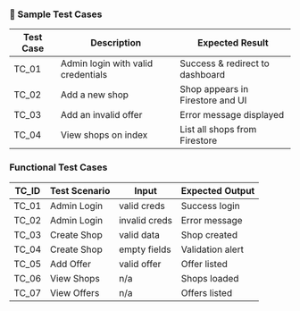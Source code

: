 ### 🧪 Sample Test Cases

| Test Case | Description                        | Expected Result                  |
| --------- | ---------------------------------- | -------------------------------- |
| TC_01     | Admin login with valid credentials | Success & redirect to dashboard  |
| TC_02     | Add a new shop                     | Shop appears in Firestore and UI |
| TC_03     | Add an invalid offer               | Error message displayed          |
| TC_04     | View shops on index                | List all shops from Firestore    |

### Functional Test Cases

| TC_ID | Test Scenario | Input         | Expected Output  |
| ----- | ------------- | ------------- | ---------------- |
| TC_01 | Admin Login   | valid creds   | Success login    |
| TC_02 | Admin Login   | invalid creds | Error message    |
| TC_03 | Create Shop   | valid data    | Shop created     |
| TC_04 | Create Shop   | empty fields  | Validation alert |
| TC_05 | Add Offer     | valid offer   | Offer listed     |
| TC_06 | View Shops    | n/a           | Shops loaded     |
| TC_07 | View Offers   | n/a           | Offers listed    |

